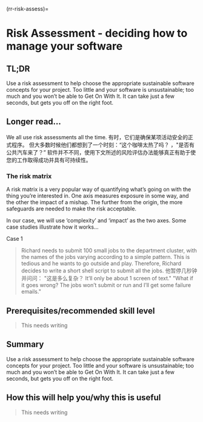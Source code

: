 (rr-risk-assess)=
# Risk Assessment - deciding how to manage your software

## TL;DR
Use a risk assessment to help choose the appropriate sustainable software concepts for your project. Too little and your software is unsustainable; too much and you won’t be able to Get On With It. It can take just a few seconds, but gets you off on the right foot.

## Longer read…
We all use risk assessments all the time. 有时，它们是确保某项活动安全的正式程序。 但大多数时候他们都想到了一个时刻：“这个咖啡太热了吗？ ，"是否有公共汽车来了？” 软件并不不同，使用下文所述的风险评估办法能够真正有助于使您的工作取得成功并具有可持续性。

### The risk matrix
A risk matrix is a very popular way of quantifying what’s going on with the thing you’re interested in. One axis measures exposure in some way, and the other the impact of a mishap. The further from the origin, the more safeguards are needed to make the risk acceptable.

In our case, we will use ‘complexity’ and ‘impact’ as the two axes. Some case studies illustrate how it works…

Case 1

> Richard needs to submit 100 small jobs to the department cluster, with the names of the jobs varying according to a simple pattern. This is tedious and he wants to go outside and play. Therefore, Richard decides to write a short shell script to submit all the jobs. 他暂停几秒钟并问问： "这是多么复杂？ It’ll only be about 1 screen of text." "What if it goes wrong? The jobs won’t submit or run and I’ll get some failure emails."

## Prerequisites/recommended skill level
> This needs writing

## Summary
Use a risk assessment to help choose the appropriate sustainable software concepts for your project. Too little and your software is unsustainable; too much and you won’t be able to Get On With It. It can take just a few seconds, but gets you off on the right foot.

## How this will help you/why this is useful
> This needs writing
